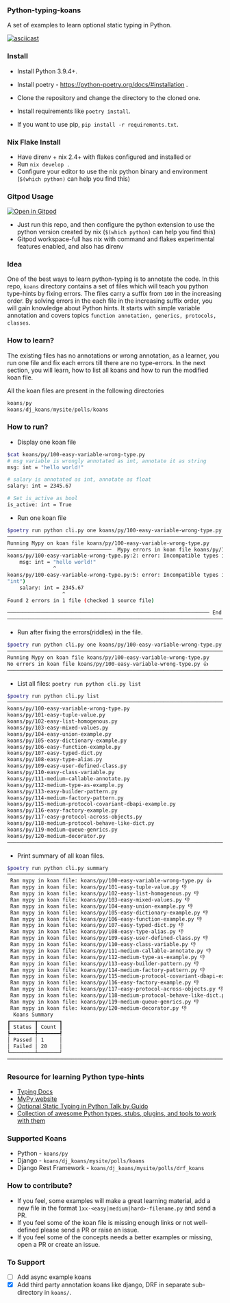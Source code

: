 ### Python-typing-koans

A set of examples to learn optional static typing in Python.

[![asciicast](https://asciinema.org/a/419119.svg)](https://asciinema.org/a/419119)

### Install

- Install Python 3.9.4+.
- Install poetry - https://python-poetry.org/docs/#installation .
- Clone the repository and change the directory to the cloned one.
- Install requirements like `poetry install`.

- If you want to use pip, `pip install -r requirements.txt`.

### Nix Flake Install
- Have direnv + nix 2.4+ with flakes configured and installed
or
- Run `nix develop .`
- Configure your editor to use the nix python binary and environment (`$(which python)` can help you find this)

### Gitpod Usage
[![Open in Gitpod](https://gitpod.io/button/open-in-gitpod.svg)](https://gitpod.io/#https://github.com/emattiza/python-typing-koans)
- Just run this repo, and then configure the python extension to use the python version created by nix (`$(which python)` can help you find this)
- Gitpod workspace-full has nix with command and flakes experimental features enabled, and also has direnv

### Idea

One of the best ways to learn python-typing is to annotate the code. In this repo, `koans` directory
contains a set of files which will teach you python type-hints by fixing errors. The files carry a suffix from `100`
in the increasing order. By solving errors in the each file in the increasing suffix order, you will gain knowledge
about Python hints. It starts with simple variable annotation and covers topics `function annotation, generics, protocols, classes`.

### How to learn?

The existing files has no annotations or wrong annotation, as a learner, you run one file and fix each errors till there are no type-errors. In the next section, you will learn, how to list all koans and how to run the modified koan file.

All the koan files are present in the following directories

``` python
koans/py
koans/dj_koans/mysite/polls/koans
```

### How to run?

- Display one koan file

``` bash
$cat koans/py/100-easy-variable-wrong-type.py
# msg variable is wrongly annotated as int, annotate it as string
msg: int = "hello world!"

# salary is annotated as int, annotate as float
salary: int = 2345.67

# Set is_active as bool
is_active: int = True
```

- Run one koan file

``` bash
$poetry run python cli.py one koans/py/100-easy-variable-wrong-type.py
─────────────────────────────────────────────────────────────────────────────────────────────────────────────────────────────────────────
Running Mypy on koan file koans/py/100-easy-variable-wrong-type.py
──────────────────────────────────  Mypy errors in koan file koans/py/100-easy-variable-wrong-type.py ───────────────────────────────────
koans/py/100-easy-variable-wrong-type.py:2: error: Incompatible types in assignment (expression has type "str", variable has type "int")
    msg: int = "hello world!"
               ^
koans/py/100-easy-variable-wrong-type.py:5: error: Incompatible types in assignment (expression has type "float", variable has type
"int")
    salary: int = 2345.67
                  ^
Found 2 errors in 1 file (checked 1 source file)

────────────────────────────────────────────────────────────────── End ──────────────────────────────────────────────────────────────────
─────────────────────────────────────────────────────────────────────────────────────────────────────────────────────────────────────────
```

- Run after fixing the errors(riddles) in the file.

``` bash
$poetry run python cli.py one koans/py/100-easy-variable-wrong-type.py
─────────────────────────────────────────────────────────────────────────────────────────────────────────────────────────────────────────
Running Mypy on koan file koans/py/100-easy-variable-wrong-type.py
No errors in koan file koans/py/100-easy-variable-wrong-type.py 👍
─────────────────────────────────────────────────────────────────────────────────────────────────────────────────────────────────────────
```
- List all files: `poetry run python cli.py list`

``` bash
$poetry run python cli.py list
─────────────────────────────────────────────────────────────────────────────────────────────────────────────────────────────────────────
koans/py/100-easy-variable-wrong-type.py
koans/py/101-easy-tuple-value.py
koans/py/102-easy-list-homogenous.py
koans/py/103-easy-mixed-values.py
koans/py/104-easy-union-example.py
koans/py/105-easy-dictionary-example.py
koans/py/106-easy-function-example.py
koans/py/107-easy-typed-dict.py
koans/py/108-easy-type-alias.py
koans/py/109-easy-user-defined-class.py
koans/py/110-easy-class-variable.py
koans/py/111-medium-callable-annotate.py
koans/py/112-medium-type-as-example.py
koans/py/113-easy-builder-pattern.py
koans/py/114-medium-factory-pattern.py
koans/py/115-medium-protocol-covariant-dbapi-example.py
koans/py/116-easy-factory-example.py
koans/py/117-easy-protocol-across-objects.py
koans/py/118-medium-protocol-behave-like-dict.py
koans/py/119-medium-queue-genrics.py
koans/py/120-medium-decorator.py
─────────────────────────────────────────────────────────────────────────────────────────────────────────────────────────────────────────
```

- Print summary of all koan files.

``` bash
$poetry run python cli.py summary
─────────────────────────────────────────────────────────────────────────────────────────────────────────────────────────────────────────
 Ran mypy in koan file: koans/py/100-easy-variable-wrong-type.py 👍
 Ran mypy in koan file: koans/py/101-easy-tuple-value.py 👎
 Ran mypy in koan file: koans/py/102-easy-list-homogenous.py 👎
 Ran mypy in koan file: koans/py/103-easy-mixed-values.py 👎
 Ran mypy in koan file: koans/py/104-easy-union-example.py 👎
 Ran mypy in koan file: koans/py/105-easy-dictionary-example.py 👎
 Ran mypy in koan file: koans/py/106-easy-function-example.py 👎
 Ran mypy in koan file: koans/py/107-easy-typed-dict.py 👎
 Ran mypy in koan file: koans/py/108-easy-type-alias.py 👎
 Ran mypy in koan file: koans/py/109-easy-user-defined-class.py 👎
 Ran mypy in koan file: koans/py/110-easy-class-variable.py 👎
 Ran mypy in koan file: koans/py/111-medium-callable-annotate.py 👎
 Ran mypy in koan file: koans/py/112-medium-type-as-example.py 👎
 Ran mypy in koan file: koans/py/113-easy-builder-pattern.py 👎
 Ran mypy in koan file: koans/py/114-medium-factory-pattern.py 👎
 Ran mypy in koan file: koans/py/115-medium-protocol-covariant-dbapi-example.py 👎
 Ran mypy in koan file: koans/py/116-easy-factory-example.py 👎
 Ran mypy in koan file: koans/py/117-easy-protocol-across-objects.py 👎
 Ran mypy in koan file: koans/py/118-medium-protocol-behave-like-dict.py 👎
 Ran mypy in koan file: koans/py/119-medium-queue-genrics.py 👎
 Ran mypy in koan file: koans/py/120-medium-decorator.py 👎
  Koans Summary
┏━━━━━━━━┳━━━━━━━┓
┃ Status ┃ Count ┃
┡━━━━━━━━╇━━━━━━━┩
│ Passed │ 1     │
│ Failed │ 20    │
└────────┴───────┘
─────────────────────────────────────────────────────────────────────────────────────────────────────────────────────────────────────────
```

### Resource for learning Python type-hints

- [Typing Docs](https://docs.python.org/3/library/typing.html)
- [MyPy website](https://mypy.readthedocs.io)
- [Optional Static Typing in Python Talk by Guido](https://www.youtube.com/watch?v=GiZKuyLKvAA&t=2521s)
- [Collection of awesome Python types, stubs, plugins, and tools to work with them](https://github.com/typeddjango/awesome-python-typing)

### Supported Koans

- Python - `koans/py`
- Django - `koans/dj_koans/mysite/polls/koans`
- Django Rest Framework - `koans/dj_koans/mysite/polls/drf_koans`

### How to contribute?

- If you feel, some examples will make a great learning material, add a new file in the format `1xx-<easy|medium|hard>-filename.py` and send a PR.
- If you feel some of the koan file is missing enough links or not well-defined please send a PR or raise an issue.
- If you feel some of the concepts needs a better examples or missing, open a PR or create an issue.

### To Support

- [ ] Add async example koans
- [X] Add third party annotation koans like django, DRF in separate sub-directory in `koans/`.
